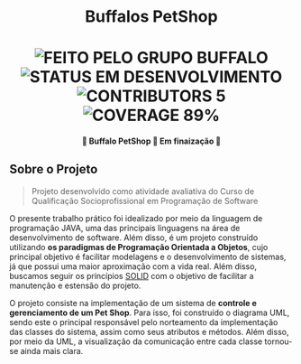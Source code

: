 <h1 align="center">Buffalos PetShop</h1>

  <h1 align="center">
  	<img alt="FEITO PELO GRUPO BUFFALO" src="https://img.shields.io/static/v1?label=FEITO&message=PELO GRUPO BUFFALO&color=brightgreen">
	<img alt="STATUS EM DESENVOLVIMENTO" src="https://img.shields.io/static/v1?label=STATUS&message=EM DESENVOLVIMENTO&color=brightgreen">
	<img alt="CONTRIBUTORS 5" src="https://img.shields.io/static/v1?label=CONTRIBUTORS&message=5&color=blue">
        <img alt="COVERAGE 89%" src="https://img.shields.io/static/v1?label=COVERAGE&message=89%&color=blueviolet">
 	</h1>

 <h4 align="center"> 🚧 Buffalo PetShop 🚀 Em finaização 🚧</h4>
    
 <h2>Sobre o Projeto</h2>
 
 >Projeto desenvolvido como atividade avaliativa do Curso de Qualificação Socioprofissional em Programação de Software

O presente trabalho prático foi idealizado por meio da linguagem de programação JAVA, uma das principais linguagens na área de desenvolvimento de software. Além disso, é um projeto construído utilizando **os paradigmas de Programação Orientada a Objetos**, cujo principal objetivo é facilitar modelagens e o desenvolvimento de sistemas, já que possui uma maior aproximação com a vida real. Além disso, buscamos seguir os princípios [SOLID](https://link.medium.com/YyTdvfd3Mhb) com o objetivo de facilitar a manutenção e estensão do projeto.

O projeto consiste na implementação de um sistema de **controle e gerenciamento de um Pet Shop**. Para isso, foi construído o diagrama UML, sendo este o principal responsável pelo norteamento da implementação das classes do sistema, assim como seus atributos e métodos. Além disso, por meio da UML, a visualização da comunicação entre cada classe tornou-se ainda mais clara.
